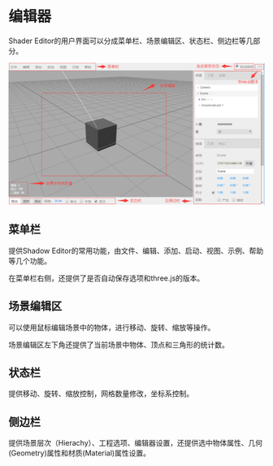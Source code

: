 # 编辑器

Shader Editor的用户界面可以分成菜单栏、场景编辑区、状态栏、侧边栏等几部分。

![image](image/structure.png)

## 菜单栏

提供Shadow Editor的常用功能，由文件、编辑、添加、启动、视图、示例、帮助等几个功能。

在菜单栏右侧，还提供了是否自动保存选项和three.js的版本。

## 场景编辑区

可以使用鼠标编辑场景中的物体，进行移动、旋转、缩放等操作。

场景编辑区左下角还提供了当前场景中物体、顶点和三角形的统计数。

## 状态栏

提供移动、旋转、缩放控制，网格数量修改，坐标系控制。

## 侧边栏

提供场景层次（Hierachy）、工程选项、编辑器设置，还提供选中物体属性、几何(Geometry)属性和材质(Material)属性设置。